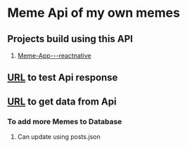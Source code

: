 # Meme Api of my own memes

## Projects build using this API

1. [Meme-App---reactnative](https://github.com/amolchourasia27/Meme-App---reactNative)

## [URL](https://custom-meme-api.herokuapp.com) to test Api response


## [URL](https://custom-meme-api.herokuapp.com/posts) to get data from Api




### To add more Memes to Database 

1. Can update using posts.json 
